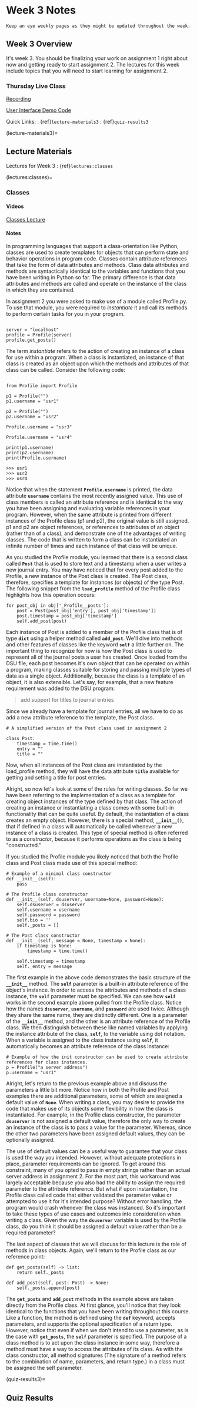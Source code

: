 Week 3 Notes
============================

```{note}
Keep an eye weekly pages as they might be updated throughout the week.
```

## Week 3 Overview

It's week 3. You should be finalizing your work on assignment 1 right about now and getting ready to start assignment 2. The lectures for this week include topics that you will need to start learning for assignment 2. 

### Thursday Live Class

<a href="https://uci.zoom.us/rec/share/j5wIzxHeTNH81GF33ESmbl9sAmTiMgOpJVelfNQKIYKYd3zk8rJXB0ANGhfAeKFq.Frfw_XQNAwre7mD3?startTime=1634235205000">Recording</a>


<a href="../resources/wk3_demo.zip">User Interface Demo Code</a>


Quick Links:
: {ref}`lecture-materials3`
: {ref}`quiz-results3`

(lecture-materials3)=
## Lecture Materials

Lectures for Week 3
: {ref}`lectures:classes`

(lectures:classes)=
### Classes

#### Videos

[Classes Lecture](https://uci.yuja.com/V/Video?v=2184495&node=8074840&a=353799435&autoplay=1)

#### Notes

In programming languages that support a class-orientation like Python, classes are used to create templates for objects that can perform state and behavior operations in program code. Classes contain attribute references that take the form of data attributes and methods. Class data attributes and methods are syntactically identical to the variables and functions that you have been writing in Python so far. The primary difference is that data attributes and methods are called and operate on the instance of the class in which they are contained.

In assignment 2 you were asked to make use of a module called Profile.py. To use that module, you were required to _instantiate_ it and call its methods to perform certain tasks for you in your program.

```ipython3

server = "localhost"
profile = Profile(server)
profile.get_posts()

```

The term _instantiate_ refers to the action of creating an instance of a class for use within a program. When a class is instantiated, an instance of that class is created as an object upon which the methods and attributes of that class can be called. Consider the following code:

```ipython3

from Profile import Profile

p1 = Profile("")
p1.username = "usr1"

p2 = Profile("")
p2.username = "usr2"

Profile.username = "usr3"

Profile.username = "usr4"

print(p1.username)
print(p2.username)
print(Profile.username)

```

```ipython3
>>> usr1
>>> usr2
>>> usr4
```

Notice that when the statement **`Profile.username`** is printed, the data attribute **`username`** contains the most recently assigned value. This use of class members is called an attribute reference and is identical to the way you have been assigning and evaluating variable references in your program. However, when the same attribute is printed from different instances of the Profile class (p1 and p2), the original value is still assigned. p1 and p2 are object references, or references to attributes of an object (rather than of a class), and demonstrate one of the advantages of writing classes. The code that is written to form a class can be instantiated an infinite number of times and each instance of that class will be unique.

As you studied the Profile module, you learned that there is a second class called **`Post`** that is used to store text and a timestamp when a user writes a new journal entry. You may have noticed that for every post added to the Profile, a new instance of the Post class is created. The Post class, therefore, specifies a template for instances (or objects) of the type Post. The following snippet from the **`load_profile`** method of the Profile class highlights how this operation occurs:

```ipython3
for post_obj in obj['_Profile__posts']:
	post = Post(post_obj['entry'], post_obj['timestamp'])
	post.timestamp = post_obj['timestamp']
	self.add_post(post)
```

Each instance of Post is added to a member of the Profile class that is of type **`dict`** using a helper method called **`add_post`**. We'll dive into methods and other features of classes like the keyword **`self`** a little further on. The important thing to recognize for now is how the Post class is used to represent all of the journal posts a user has created. Once loaded from the DSU file, each post becomes it's own object that can be operated on within a program, making classes suitable for storing and passing multiple types of data as a single object. Additionally, because the class is a template of an object, it is also extensible. Let's say, for example, that a new feature requirement was added to the DSU program: 

> add support for titles to journal entries

Since we already have a template for journal entries, all we have to do as add a new attribute reference to the template, the Post class.

```ipython3
# A simplified version of the Post class used in assignment 2

class Post:
	timestamp = time.time()
	entry = ""
	title = ""
```

Now, when all instances of the Post class are instantiated by the load_profile method, they will have the data attribute **`title`** available for getting and setting a title for post entries.

Alright, so now let's look at some of the rules for writing classes. So far we have been referring to the implementation of a class as a template for creating object instances of the type defined by that class. The action of creating an instance or instantiating a class comes with some built-in functionality that can be quite useful. By default, the instantiation of a class creates an empty object. However, there is a special method, **`__init__()`**, that if defined in a class will automatically be called whenever a new instance of a class is created. This type of special method is often referred to as a _constructor_, because it performs operations as the class is being "constructed."

If you studied the Profile module you likely noticed that both the Profile class and Post class made use of this special method:

```ipython3
# Example of a minimal class constructor
def __init__(self):
	pass

# The Profile class constructor
def __init__(self, dsuserver, username=None, password=None):
	self.dsuserver = dsuserver 
	self.username = username 
	self.password = password 
	self.bio = ''           
	self._posts = []       

# The Post class constructor
def __init__(self, message = None, timestamp = None):
	if timestamp is None:
		timestamp = time.time()

	self.timestamp = timestamp
	self._entry = message
```

The first example in the above code demonstrates the basic structure of the **`__init__`** method. The **`self`** parameter is a built-in attribute reference of the object's instance. In order to access the attributes and methods of a class instance, the **`self`** parameter must be specified. We can see how **`self`** works in the second example above pulled from the Profile class. Notice how the names **`dsuserver`**, **`username`**, and **`password`** are used twice. Although they share the same name, they are distinctly different. One is a parameter of the **`__init__`** method, and the other is an attribute reference of the Profile class. We then distinguish between these like named variables by applying the instance attribute of the class, **`self`**, to the variable using dot notation. When a variable is assigned to the class instance using **`self`**, it automatically becomes an attribute reference of the class instance:

```ipython3
# Example of how the init constructor can be used to create attribute references for class instances.
p = Profile("a server address")
p.username = "usr1"
```

Alright, let's return to the previous example above and discuss the parameters a little bit more. Notice how in both the Profile and Post examples there are additional parameters, some of which are assigned a default value of **`None`**. When writing a class, you may desire to provide the code that makes use of its objects some flexibility in how the class is instantiated. For example, in the Profile class constructor, the parameter **`dsuserver`** is not assigned a default value, therefore the only way to create an instance of the class is to pass a value for the parameter. Whereas, since the other two parameters have been assigned default values, they can be optionally assigned.

The use of default values can be a useful way to guarantee that your class is used the way you intended. However, without adequate protections in place, parameter requirements can be ignored. To get around this constraint, many of you opted to pass in empty strings rather than an actual server address in assignment 2. For the most part, this workaround was largely acceptable because you also had the ability to assign the required parameter to the attribute reference. But what if upon instantiation, the Profile class called code that either validated the parameter value or attempted to use it for it's intended purpose? Without error handling, the program would crash whenever the class was instanced. So it's important to take these types of use cases and outcomes into consideration when writing a class. Given the way the **`dsuserver`** variable is used by the Profile class, do you think it should be assigned a default value rather than be a required parameter?

The last aspect of classes that we will discuss for this lecture is the role of methods in class objects. Again, we'll return to the Profile class as our reference point:

```ipython3
def get_posts(self) -> list:
	return self._posts

def add_post(self, post: Post) -> None:
	self._posts.append(post)
```

The **`get_posts`** and **`add_post`** methods in the example above are taken directly from the Profile class. At first glance, you'll notice that they look identical to the functions that you have been writing throughout this course. Like a function, the method is defined using the **`def`** keyword, accepts parameters, and supports the optional specification of a return type. However, notice that even if when we don't intend to use a parameter, as is the case with **`get_posts`**, the **`self`** parameter is specified. The purpose of a class method is to act upon the class instance in some way, therefore a method must have a way to access the attributes of its class. As with the class constructor, all method signatures (The signature of a method refers to the combination of name, parameters, and return type.) in a class must be assigned the self parameter. 


(quiz-results3)=
## Quiz Results


